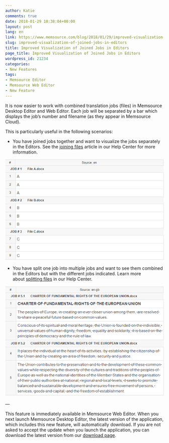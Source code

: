 ```yaml
---
author: Katie
comments: true
date: 2018-01-29 10:38:04+00:00
layout: post
lang: en
link: https://www.memsource.com/blog/2018/01/29/improved-visualization-of-joined-jobs-in-editors/
slug: improved-visualization-of-joined-jobs-in-editors
title: Improved Visualization of Joined Jobs in Editors
page_title: Improved Visualization of Joined Jobs in Editors
wordpress_id: 21234
categories:
- New Features
tags:
- Memsource Editor
- Memsource Web Editor
- New Feature
---
```


It is now easier to work with combined translation jobs (files) in Memsource Desktop Editor and Web Editor. Each job will be separated by a bar which displays the job’s number and filename (as they appear in Memsource Cloud).<!-- more -->

This is particularly useful in the following scenarios:

  * You have joined jobs together and want to visualize the jobs separately in the Editors. See the [joining files](https://help.memsource.com/hc/en-us/articles/115003961951-Join-Files) article in our Help Center for more information.


[![](/uploads/2018/01/joined-P5471-J1-2-3-en-de-T.mxliff-Web-Editor-Google-Chrome-2018-01-29-11.43.47.png)
](/uploads/2018/01/joined-P5471-J1-2-3-en-de-T.mxliff-Web-Editor-Google-Chrome-2018-01-29-11.43.47.png)

 	
  * You have split one job into multiple jobs and want to see them combined in the Editors but with the different jobs indicated. Learn more about [splitting files](https://help.memsource.com/hc/en-us/articles/360000259451-Split-File) in our Help Center.


[![](/uploads/2018/01/Split-file.png)](/uploads/2018/01/Split-file.png)

—

This feature is immediately available in Memsource Web Editor. When you next launch Memsource Desktop Editor, the latest version of the application, which includes this new feature, will automatically download. If you are not asked to accept the update when you launch the application, you can download the latest version from our [download page](https://www.memsource.com/download/).
